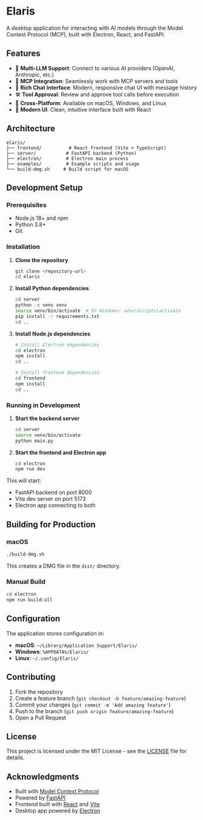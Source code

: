 # Elaris

A desktop application for interacting with AI models through the Model Context Protocol (MCP), built with Electron, React, and FastAPI.

## Features

- 🤖 **Multi-LLM Support**: Connect to various AI providers (OpenAI, Anthropic, etc.)
- 🔌 **MCP Integration**: Seamlessly work with MCP servers and tools
- 💬 **Rich Chat Interface**: Modern, responsive chat UI with message history
- 🛠️ **Tool Approval**: Review and approve tool calls before execution
- 📱 **Cross-Platform**: Available on macOS, Windows, and Linux
- 🎨 **Modern UI**: Clean, intuitive interface built with React

## Architecture

```
elaris/
├── frontend/          # React frontend (Vite + TypeScript)
├── server/           # FastAPI backend (Python)
├── electron/         # Electron main process
├── examples/         # Example scripts and usage
└── build-dmg.sh     # Build script for macOS
```

## Development Setup

### Prerequisites

- Node.js 18+ and npm
- Python 3.8+
- Git

### Installation

1. **Clone the repository**
   ```bash
   git clone <repository-url>
   cd elaris
   ```

2. **Install Python dependencies**
   ```bash
   cd server
   python -m venv venv
   source venv/bin/activate  # On Windows: venv\Scripts\activate
   pip install -r requirements.txt
   cd ..
   ```

3. **Install Node.js dependencies**
   ```bash
   # Install Electron dependencies
   cd electron
   npm install
   cd ..
   
   # Install frontend dependencies
   cd frontend
   npm install
   cd ..
   ```

### Running in Development

1. **Start the backend server**
   ```bash
   cd server
   source venv/bin/activate
   python main.py
   ```

2. **Start the frontend and Electron app**
   ```bash
   cd electron
   npm run dev
   ```

This will start:
- FastAPI backend on port 8000
- Vite dev server on port 5173
- Electron app connecting to both

## Building for Production

### macOS

```bash
./build-dmg.sh
```

This creates a DMG file in the `dist/` directory.

### Manual Build

```bash
cd electron
npm run build:all
```

## Configuration

The application stores configuration in:
- **macOS**: `~/Library/Application Support/Elaris/`
- **Windows**: `%APPDATA%/Elaris/`
- **Linux**: `~/.config/Elaris/`

## Contributing

1. Fork the repository
2. Create a feature branch (`git checkout -b feature/amazing-feature`)
3. Commit your changes (`git commit -m 'Add amazing feature'`)
4. Push to the branch (`git push origin feature/amazing-feature`)
5. Open a Pull Request

## License

This project is licensed under the MIT License - see the [LICENSE](LICENSE) file for details.

## Acknowledgments

- Built with [Model Context Protocol](https://github.com/modelcontextprotocol/python-sdk)
- Powered by [FastAPI](https://fastapi.tiangolo.com/)
- Frontend built with [React](https://reactjs.org/) and [Vite](https://vitejs.dev/)
- Desktop app powered by [Electron](https://electronjs.org/) 